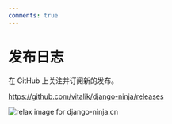 ```yaml
---
comments: true
---
```

# 发布日志

在 GitHub 上关注并订阅新的发布。

<https://github.com/vitalik/django-ninja/releases>


<img style="object-fit: cover; object-position: 50% 50%;" alt="relax image for django-ninja.cn" loading="lazy" fetchpriority="auto" aria-hidden="true" draggable="false" src="https://picsum.photos/825/47.jpg">
